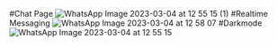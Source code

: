 #Chat Page 
![WhatsApp Image 2023-03-04 at 12 55 15 (1)](https://user-images.githubusercontent.com/84704025/223697056-3b59673c-9478-4f45-ac23-7b52cceff1c3.jpeg)
#Realtime Messaging
![WhatsApp Image 2023-03-04 at 12 58 07](https://user-images.githubusercontent.com/84704025/223697427-7c78ae75-da0a-4279-b9d9-ab2ec56745be.jpeg)
#Darkmode
![WhatsApp Image 2023-03-04 at 12 55 15](https://user-images.githubusercontent.com/84704025/223699690-8af60231-70db-4051-95bf-becc1fee1eed.jpeg)
